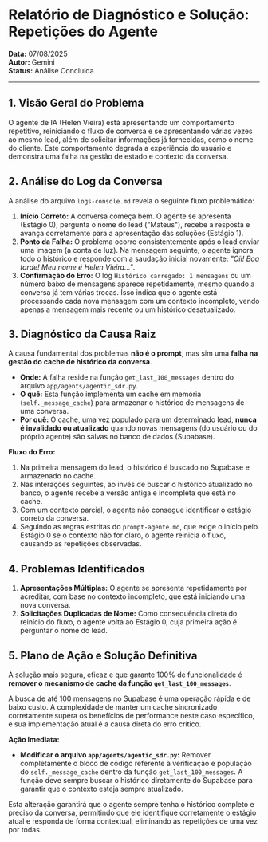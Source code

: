 # Relatório de Diagnóstico e Solução: Repetições do Agente

**Data:** 07/08/2025  
**Autor:** Gemini  
**Status:** Análise Concluída

---

## 1. Visão Geral do Problema

O agente de IA (Helen Vieira) está apresentando um comportamento repetitivo, reiniciando o fluxo de conversa e se apresentando várias vezes ao mesmo lead, além de solicitar informações já fornecidas, como o nome do cliente. Este comportamento degrada a experiência do usuário e demonstra uma falha na gestão de estado e contexto da conversa.

## 2. Análise do Log da Conversa

A análise do arquivo `logs-console.md` revela o seguinte fluxo problemático:

1.  **Início Correto:** A conversa começa bem. O agente se apresenta (Estágio 0), pergunta o nome do lead ("Mateus"), recebe a resposta e avança corretamente para a apresentação das soluções (Estágio 1).
2.  **Ponto da Falha:** O problema ocorre consistentemente após o lead enviar uma imagem (a conta de luz). Na mensagem seguinte, o agente ignora todo o histórico e responde com a saudação inicial novamente: *"Oii! Boa tarde! Meu nome é Helen Vieira..."*.
3.  **Confirmação do Erro:** O log `Histórico carregado: 1 mensagens` ou um número baixo de mensagens aparece repetidamente, mesmo quando a conversa já tem várias trocas. Isso indica que o agente está processando cada nova mensagem com um contexto incompleto, vendo apenas a mensagem mais recente ou um histórico desatualizado.

## 3. Diagnóstico da Causa Raiz

A causa fundamental dos problemas **não é o prompt**, mas sim uma **falha na gestão do cache de histórico da conversa**.

- **Onde:** A falha reside na função `get_last_100_messages` dentro do arquivo `app/agents/agentic_sdr.py`.
- **O quê:** Esta função implementa um cache em memória (`self._message_cache`) para armazenar o histórico de mensagens de uma conversa.
- **Por quê:** O cache, uma vez populado para um determinado lead, **nunca é invalidado ou atualizado** quando novas mensagens (do usuário ou do próprio agente) são salvas no banco de dados (Supabase).

**Fluxo do Erro:**

1.  Na primeira mensagem do lead, o histórico é buscado no Supabase e armazenado no cache.
2.  Nas interações seguintes, ao invés de buscar o histórico atualizado no banco, o agente recebe a versão antiga e incompleta que está no cache.
3.  Com um contexto parcial, o agente não consegue identificar o estágio correto da conversa.
4.  Seguindo as regras estritas do `prompt-agente.md`, que exige o início pelo Estágio 0 se o contexto não for claro, o agente reinicia o fluxo, causando as repetições observadas.

## 4. Problemas Identificados

1.  **Apresentações Múltiplas:** O agente se apresenta repetidamente por acreditar, com base no contexto incompleto, que está iniciando uma nova conversa.
2.  **Solicitações Duplicadas de Nome:** Como consequência direta do reinício do fluxo, o agente volta ao Estágio 0, cuja primeira ação é perguntar o nome do lead.

## 5. Plano de Ação e Solução Definitiva

A solução mais segura, eficaz e que garante 100% de funcionalidade é **remover o mecanismo de cache da função `get_last_100_messages`**.

A busca de até 100 mensagens no Supabase é uma operação rápida e de baixo custo. A complexidade de manter um cache sincronizado corretamente supera os benefícios de performance neste caso específico, e sua implementação atual é a causa direta do erro crítico.

**Ação Imediata:**

- **Modificar o arquivo `app/agents/agentic_sdr.py`:** Remover completamente o bloco de código referente à verificação e população do `self._message_cache` dentro da função `get_last_100_messages`. A função deve sempre buscar o histórico diretamente do Supabase para garantir que o contexto esteja sempre atualizado.

Esta alteração garantirá que o agente sempre tenha o histórico completo e preciso da conversa, permitindo que ele identifique corretamente o estágio atual e responda de forma contextual, eliminando as repetições de uma vez por todas.